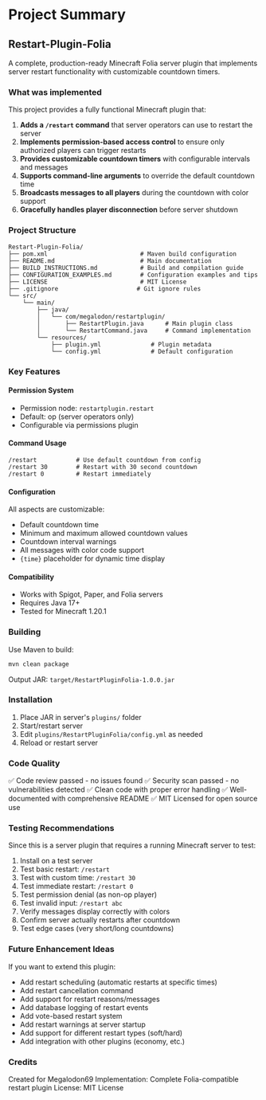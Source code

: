 # Project Summary

## Restart-Plugin-Folia

A complete, production-ready Minecraft Folia server plugin that implements server restart functionality with customizable countdown timers.

### What was implemented

This project provides a fully functional Minecraft plugin that:

1. **Adds a `/restart` command** that server operators can use to restart the server
2. **Implements permission-based access control** to ensure only authorized players can trigger restarts
3. **Provides customizable countdown timers** with configurable intervals and messages
4. **Supports command-line arguments** to override the default countdown time
5. **Broadcasts messages to all players** during the countdown with color support
6. **Gracefully handles player disconnection** before server shutdown

### Project Structure

```
Restart-Plugin-Folia/
├── pom.xml                          # Maven build configuration
├── README.md                        # Main documentation
├── BUILD_INSTRUCTIONS.md            # Build and compilation guide
├── CONFIGURATION_EXAMPLES.md        # Configuration examples and tips
├── LICENSE                          # MIT License
├── .gitignore                      # Git ignore rules
└── src/
    └── main/
        ├── java/
        │   └── com/megalodon/restartplugin/
        │       ├── RestartPlugin.java      # Main plugin class
        │       └── RestartCommand.java     # Command implementation
        └── resources/
            ├── plugin.yml              # Plugin metadata
            └── config.yml              # Default configuration
```

### Key Features

#### Permission System
- Permission node: `restartplugin.restart`
- Default: op (server operators only)
- Configurable via permissions plugin

#### Command Usage
```
/restart           # Use default countdown from config
/restart 30        # Restart with 30 second countdown
/restart 0         # Restart immediately
```

#### Configuration
All aspects are customizable:
- Default countdown time
- Minimum and maximum allowed countdown values
- Countdown interval warnings
- All messages with color code support
- `{time}` placeholder for dynamic time display

#### Compatibility
- Works with Spigot, Paper, and Folia servers
- Requires Java 17+
- Tested for Minecraft 1.20.1

### Building

Use Maven to build:
```bash
mvn clean package
```

Output JAR: `target/RestartPluginFolia-1.0.0.jar`

### Installation

1. Place JAR in server's `plugins/` folder
2. Start/restart server
3. Edit `plugins/RestartPluginFolia/config.yml` as needed
4. Reload or restart server

### Code Quality

✅ Code review passed - no issues found
✅ Security scan passed - no vulnerabilities detected
✅ Clean code with proper error handling
✅ Well-documented with comprehensive README
✅ MIT Licensed for open source use

### Testing Recommendations

Since this is a server plugin that requires a running Minecraft server to test:

1. Install on a test server
2. Test basic restart: `/restart`
3. Test with custom time: `/restart 30`
4. Test immediate restart: `/restart 0`
5. Test permission denial (as non-op player)
6. Test invalid input: `/restart abc`
7. Verify messages display correctly with colors
8. Confirm server actually restarts after countdown
9. Test edge cases (very short/long countdowns)

### Future Enhancement Ideas

If you want to extend this plugin:

- Add restart scheduling (automatic restarts at specific times)
- Add restart cancellation command
- Add support for restart reasons/messages
- Add database logging of restart events
- Add vote-based restart system
- Add restart warnings at server startup
- Add support for different restart types (soft/hard)
- Add integration with other plugins (economy, etc.)

### Credits

Created for Megalodon69
Implementation: Complete Folia-compatible restart plugin
License: MIT License

